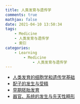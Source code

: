 ```yaml
---
title: 人类发育与遗传学
comments: true
mathjax: false
date: 2021-04-10 13:50:34
tags:
    - Medicine
    - 人类发育与遗传学
    - 索引
categories:
    - Learning
        - Medicine
            - 人类发育与遗传学
---
```


- <a href="{% post_path 人类发育的细胞学和遗传学基础 %}">人类发育的细胞学和遗传学基础</a>
- <a href="{% post_path 配子的发生与受精 %}">配子的发生与受精</a>
- <a href="{% post_path 早期胚胎发育 %}">早期胚胎发育</a>
- <a href="{% post_path 器官、系统的发生与先天性畸形 %}">器官、系统的发生与先天性畸形</a>

<!-- more -->

